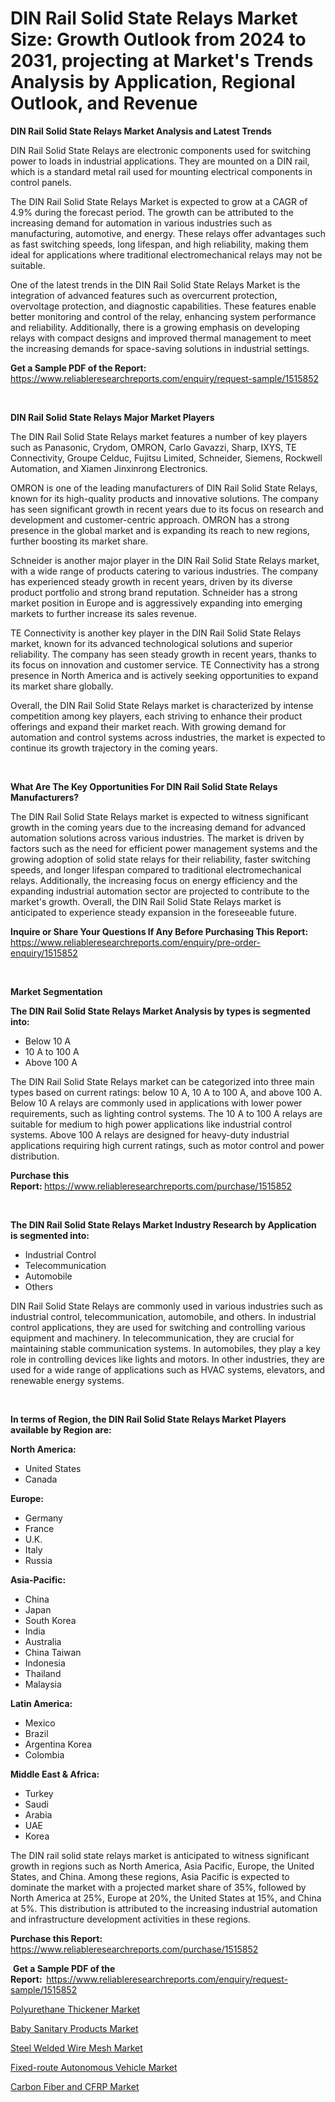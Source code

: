 <p><h1>DIN Rail Solid State Relays Market Size: Growth Outlook from 2024 to 2031, projecting at Market's Trends Analysis by Application, Regional Outlook, and Revenue</h1></p><p><strong>DIN Rail Solid State Relays Market Analysis and Latest Trends</strong></p>
<p><p>DIN Rail Solid State Relays are electronic components used for switching power to loads in industrial applications. They are mounted on a DIN rail, which is a standard metal rail used for mounting electrical components in control panels.</p><p>The DIN Rail Solid State Relays Market is expected to grow at a CAGR of 4.9% during the forecast period. The growth can be attributed to the increasing demand for automation in various industries such as manufacturing, automotive, and energy. These relays offer advantages such as fast switching speeds, long lifespan, and high reliability, making them ideal for applications where traditional electromechanical relays may not be suitable.</p><p>One of the latest trends in the DIN Rail Solid State Relays Market is the integration of advanced features such as overcurrent protection, overvoltage protection, and diagnostic capabilities. These features enable better monitoring and control of the relay, enhancing system performance and reliability. Additionally, there is a growing emphasis on developing relays with compact designs and improved thermal management to meet the increasing demands for space-saving solutions in industrial settings.</p></p>
<p><strong>Get a Sample PDF of the Report:&nbsp;</strong> <a href="https://www.reliableresearchreports.com/enquiry/request-sample/1515852">https://www.reliableresearchreports.com/enquiry/request-sample/1515852</a></p>
<p>&nbsp;</p>
<p><strong>DIN Rail Solid State Relays Major Market Players</strong></p>
<p><p>The DIN Rail Solid State Relays market features a number of key players such as Panasonic, Crydom, OMRON, Carlo Gavazzi, Sharp, IXYS, TE Connectivity, Groupe Celduc, Fujitsu Limited, Schneider, Siemens, Rockwell Automation, and Xiamen Jinxinrong Electronics. </p><p>OMRON is one of the leading manufacturers of DIN Rail Solid State Relays, known for its high-quality products and innovative solutions. The company has seen significant growth in recent years due to its focus on research and development and customer-centric approach. OMRON has a strong presence in the global market and is expanding its reach to new regions, further boosting its market share.</p><p>Schneider is another major player in the DIN Rail Solid State Relays market, with a wide range of products catering to various industries. The company has experienced steady growth in recent years, driven by its diverse product portfolio and strong brand reputation. Schneider has a strong market position in Europe and is aggressively expanding into emerging markets to further increase its sales revenue.</p><p>TE Connectivity is another key player in the DIN Rail Solid State Relays market, known for its advanced technological solutions and superior reliability. The company has seen steady growth in recent years, thanks to its focus on innovation and customer service. TE Connectivity has a strong presence in North America and is actively seeking opportunities to expand its market share globally.</p><p>Overall, the DIN Rail Solid State Relays market is characterized by intense competition among key players, each striving to enhance their product offerings and expand their market reach. With growing demand for automation and control systems across industries, the market is expected to continue its growth trajectory in the coming years.</p></p>
<p>&nbsp;</p>
<p><strong>What Are The Key Opportunities For DIN Rail Solid State Relays Manufacturers?</strong></p>
<p><p>The DIN Rail Solid State Relays market is expected to witness significant growth in the coming years due to the increasing demand for advanced automation solutions across various industries. The market is driven by factors such as the need for efficient power management systems and the growing adoption of solid state relays for their reliability, faster switching speeds, and longer lifespan compared to traditional electromechanical relays. Additionally, the increasing focus on energy efficiency and the expanding industrial automation sector are projected to contribute to the market's growth. Overall, the DIN Rail Solid State Relays market is anticipated to experience steady expansion in the foreseeable future.</p></p>
<p><strong>Inquire or Share Your Questions If Any Before Purchasing This Report:</strong> <a href="https://www.reliableresearchreports.com/enquiry/pre-order-enquiry/1515852">https://www.reliableresearchreports.com/enquiry/pre-order-enquiry/1515852</a></p>
<p>&nbsp;</p>
<p><strong>Market Segmentation</strong></p>
<p><strong>The DIN Rail Solid State Relays Market Analysis by types is segmented into:</strong></p>
<p><ul><li>Below 10 A</li><li>10 A to 100 A</li><li>Above 100 A</li></ul></p>
<p><p>The DIN Rail Solid State Relays market can be categorized into three main types based on current ratings: below 10 A, 10 A to 100 A, and above 100 A. Below 10 A relays are commonly used in applications with lower power requirements, such as lighting control systems. The 10 A to 100 A relays are suitable for medium to high power applications like industrial control systems. Above 100 A relays are designed for heavy-duty industrial applications requiring high current ratings, such as motor control and power distribution.</p></p>
<p><strong>Purchase this Report:&nbsp;</strong><a href="https://www.reliableresearchreports.com/purchase/1515852">https://www.reliableresearchreports.com/purchase/1515852</a></p>
<p>&nbsp;</p>
<p><strong>The DIN Rail Solid State Relays Market Industry Research by Application is segmented into:</strong></p>
<p><ul><li>Industrial Control</li><li>Telecommunication</li><li>Automobile</li><li>Others</li></ul></p>
<p><p>DIN Rail Solid State Relays are commonly used in various industries such as industrial control, telecommunication, automobile, and others. In industrial control applications, they are used for switching and controlling various equipment and machinery. In telecommunication, they are crucial for maintaining stable communication systems. In automobiles, they play a key role in controlling devices like lights and motors. In other industries, they are used for a wide range of applications such as HVAC systems, elevators, and renewable energy systems.</p></p>
<p>&nbsp;</p>
<p><strong>In terms of Region, the DIN Rail Solid State Relays Market Players available by Region are:</strong></p>
<p>
    <p> <strong> North America: </strong>
        <ul>
            <li>United States</li>
            <li>Canada</li>
        </ul>
        </p> 
    <p> <strong> Europe: </strong>
        <ul>
            <li>Germany</li>
            <li>France</li>
            <li>U.K.</li>
            <li>Italy</li>
            <li>Russia</li>
        </ul>
        </p> 
    <p> <strong> Asia-Pacific: </strong>
        <ul>
            <li>China</li>
            <li>Japan</li>
            <li>South Korea</li>
            <li>India</li>
            <li>Australia</li>
            <li>China Taiwan</li>
            <li>Indonesia</li>
            <li>Thailand</li>
            <li>Malaysia</li>
        </ul>
        </p> 
    <p> <strong> Latin America: </strong>
        <ul>
            <li>Mexico</li>
            <li>Brazil</li>
            <li>Argentina Korea</li>
            <li>Colombia</li>
        </ul>
        </p> 
    <p> <strong> Middle East & Africa: </strong>
        <ul>
            <li>Turkey</li>
            <li>Saudi</li>
            <li>Arabia</li>
            <li>UAE</li>
            <li>Korea</li>
        </ul>
    </p>
    </p>
<p><p>The DIN rail solid state relays market is anticipated to witness significant growth in regions such as North America, Asia Pacific, Europe, the United States, and China. Among these regions, Asia Pacific is expected to dominate the market with a projected market share of 35%, followed by North America at 25%, Europe at 20%, the United States at 15%, and China at 5%. This distribution is attributed to the increasing industrial automation and infrastructure development activities in these regions.</p></p>
<p><strong>Purchase this Report: </strong><a href="https://www.reliableresearchreports.com/purchase/1515852">https://www.reliableresearchreports.com/purchase/1515852</a></p>
<p>&nbsp;<strong>Get a Sample PDF of the Report:&nbsp;&nbsp;</strong><a href="https://www.reliableresearchreports.com/enquiry/request-sample/1515852">https://www.reliableresearchreports.com/enquiry/request-sample/1515852</a></p>
<p><strong></strong></p>
<p><p><a href="https://view.publitas.com/reportprime-1/polyurethane-thickener-market-size-and-growth-market-segmentation-regional-and-country-breakdowns-and-market-trends-for-period-from-2024-2031/">Polyurethane Thickener Market</a></p><p><a href="https://gentle-editor-9db.notion.site/Baby-Sanitary-Products-Market-Research-Report-Forecasted-for-Period-from-2024-2031-by-Market-Type-703a4c68e3a347538c0451edd12bc90e">Baby Sanitary Products Market</a></p><p><a href="https://view.publitas.com/reportprime-1/steel-welded-wire-mesh-market-with-the-goal-of-estimating-the-market-size-and-future-growth-potential-of-various-market-segments-based-on-component-applications-end-user-and-region/">Steel Welded Wire Mesh Market</a></p><p><a href="https://spotless-saver-8fd.notion.site/Fixed-route-Autonomous-Vehicle-Market-Share-Market-New-Trends-Analysis-Report-By-Type-By-Applicat-598b9700cdcd48ef8253aa1b0d125d00">Fixed-route Autonomous Vehicle Market</a></p><p><a href="https://cautious-neon-760.notion.site/Global-Carbon-Fiber-and-CFRP-Market-by-Types-Applications-and-Major-Players-with-Regional-Growth--606fdbadbb2f4581abb24259927e9861">Carbon Fiber and CFRP Market</a></p></p>